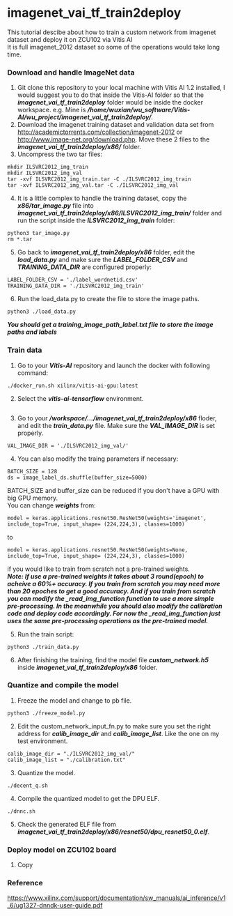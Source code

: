 # imagenet_vai_tf_train2deploy<br />
This tutorial descibe about how to train a custom network from imagenet dataset and deploy it on ZCU102 via Vitis AI<br />
It is full imagenet_2012 dataset so some of the operations would take long time.

### Download and handle ImageNet data<br />
1. Git clone this repository to your local machine with Vitis AI 1.2 installed, I would suggest you to do that inside the Vitis-AI folder so that the ***imagenet_vai_tf_train2deploy*** folder would be inside the docker workspace. e.g. Mine is ***/home/wuxian/wu_software/Vitis-AI/wu_project/imagenet_vai_tf_train2deploy/***.<br />
2. Download the imagenet training dataset and validation data set from http://academictorrents.com/collection/imagenet-2012 or http://www.image-net.org/download.php. Move these 2 files to the ***imagenet_vai_tf_train2deploy/x86/*** folder. <br />
3. Uncompress the two tar files:<br />
```
mkdir ILSVRC2012_img_train
mkdir ILSVRC2012_img_val
tar -xvf ILSVRC2012_img_train.tar -C ./ILSVRC2012_img_train
tar -xvf ILSVRC2012_img_val.tar -C ./ILSVRC2012_img_val
```
4. It is a little complex to handle the training dataset, copy the ***x86/tar_image.py*** file into ***imagenet_vai_tf_train2deploy/x86/ILSVRC2012_img_train/*** folder and run the script inside the ***ILSVRC2012_img_train*** folder:<br />
```
python3 tar_image.py
rm *.tar
```
5. Go back to ***imagenet_vai_tf_train2deploy/x86*** folder, edit the ***load_data.py*** and make sure the ***LABEL_FOLDER_CSV*** and ***TRAINING_DATA_DIR*** are configured properly:<br />
```
LABEL_FOLDER_CSV = './label_wordnetid.csv'
TRAINING_DATA_DIR = './ILSVRC2012_img_train'
```
6. Run the load_data.py to create the file to store the image paths.<br />
```
python3 ./load_data.py
```
***You should get a training_image_path_label.txt file to store the image paths and labels***<br />

###  Train data<br />

1. Go to your ***Vitis-AI*** repository and launch the docker with following command:<br />
```
./docker_run.sh xilinx/vitis-ai-gpu:latest
```
2. Select the ***vitis-ai-tensorflow*** environment.<br />
```

```
3. Go to your ***/workspace/.../imagenet_vai_tf_train2deploy/x86*** floder, and edit the ***train_data.py*** file. Make sure the ***VAL_IMAGE_DIR*** is set properly.<br />
```
VAL_IMAGE_DIR = './ILSVRC2012_img_val/'
```
4. You can also modify the traing parameters if necessary:<br />
```
BATCH_SIZE = 128
ds = image_label_ds.shuffle(buffer_size=5000)
```
BATCH_SIZE and buffer_size can be reduced if you don't have a GPU with big GPU memory.<br />
You can change ***weights*** from:<br />
```
model = keras.applications.resnet50.ResNet50(weights='imagenet', include_top=True, input_shape= (224,224,3), classes=1000)
```
to
```
model = keras.applications.resnet50.ResNet50(weights=None, include_top=True, input_shape= (224,224,3), classes=1000)
```
if you would like to train from scratch not a pre-trained weights.<br />
***Note: If use a pre-trained weights it takes about 3 round(epoch) to acheive a 60%+ accuracy. If you train from scratch you may need more than 20 epoches to get a good accuracy. And if you train from scratch you can modify the _read_img_function function to use a more simple pre-processing. In the meanwhile you should also modify the calibration code and deploy code accordingly. For now the _read_img_function just uses the same pre-processing operations as the pre-trained model.***<br />

5. Run the train script:<br />
```
python3 ./train_data.py
```
6. After finishing the training, find the model file ***custom_network.h5*** inside ***imagenet_vai_tf_train2deploy/x86*** folder.<br />


### Quantize and compile the model<br />

1. Freeze the model and change to pb file.<br />
```
python3 ./freeze_model.py
```
2. Edit the custom_network_input_fn.py to make sure you set the right address for ***calib_image_dir*** and ***calib_image_list***. Like the one on my test environment.<br />
```
calib_image_dir = "./ILSVRC2012_img_val/"
calib_image_list = "./calibration.txt"
```

3. Quantize the model.<br />
```
./decent_q.sh
```
4. Compile the quantized model to get the DPU ELF.<br />
```
./dnnc.sh
```
5. Check the generated ELF file from ***imagenet_vai_tf_train2deploy/x86/resnet50/dpu_resnet50_0.elf***.<br />

### Deploy model on ZCU102 board<br />

1. Copy 



















### Reference
https://www.xilinx.com/support/documentation/sw_manuals/ai_inference/v1_6/ug1327-dnndk-user-guide.pdf
